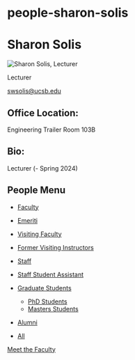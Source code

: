 # people-sharon-solis

# Sharon Solis

![Sharon Solis, Lecturer](https://www.pstat.ucsb.edu/sites/default/files/styles/people_node/public/people/photo/SharonSois_profilepicture.jpeg?itok=d-GclA9Q "Sharon Solis")

Lecturer

[swsolis@ucsb.edu](mailto:swsolis@ucsb.edu)

## Office Location:

Engineering Trailer Room 103B

## Bio:

Lecturer (- Spring 2024)

## People Menu

- [Faculty](/people/academic "Faculty")
- [Emeriti](/people/emeriti "Emeriti")
- [Visiting Faculty](/people/visiting "Visiting Faculty")
- [Former Visiting Instructors](/people/lecturer "Former Visiting Instructors")
- [Staff](/people/staff)
- [Staff Student Assistant](/people/researcher "Staff Student Assistant")
- [Graduate Students](/people/student "Graduate Students")
  
  - [PhD Students](/people/student/phd "PhD Students")
  - [Masters Students](/people/student/masters "Masters Students")
- [Alumni](/people/alumni)
- [All](/people/all)

[Meet the Faculty](/people/meet-the-faculty)